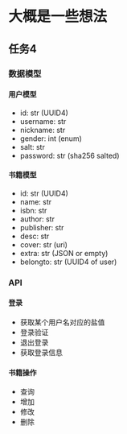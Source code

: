 # 大概是一些想法

## 任务4

### 数据模型

#### 用户模型

- id: str (UUID4)
- username: str
- nickname: str
- gender: int (enum)
- salt: str
- password: str (sha256 salted)

#### 书籍模型

- id: str (UUID4)
- name: str
- isbn: str
- author: str
- publisher: str
- desc: str
- cover: str (uri)
- extra: str (JSON or empty)
- belongto: str (UUID4 of user)

### API

#### 登录

- 获取某个用户名对应的盐值
- 登录验证
- 退出登录
- 获取登录信息

#### 书籍操作

- 查询
- 增加
- 修改
- 删除
